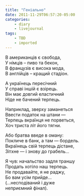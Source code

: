 ```yaml
---
title: "Геніально"
date: 2011-11-29T06:57:20-05:00
categories:
    - diary
    - livejournal
tags:
    - TBD
    - imported
---
```


В американців є свобода,  
У німців – пиво та бекон,  
В французів є висока мода,  
В англійців – кращий стадіон.  
  
А українець пересічний  
У справі іншій є взірець.  
Він має довгий еластичний  
Ніде не бачений терпець.  
  
Наприклад, зверху заманеться  
Ввести податок на штани —  
Терпець вкраїнця не порветься,  
Хоч триста літ його тягни.  
  
Або братва введе в оману:  
Покличе в банк, а там — бордель.  
Вкраїнець свій терпець дістане,  
Зітхне — і знову до грабель...  
  
Я чув: начальство задля траншу  
Продать хотіло наш терпець.  
Не продавайте, я не раджу,  
Бо вам усім прийде...  
(...несподіваний і дуже  
неприємний фінал).